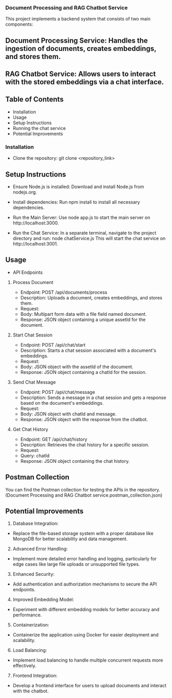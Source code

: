 ### Document Processing and RAG Chatbot Service
This project implements a backend system that consists of two main components:

## Document Processing Service: Handles the ingestion of documents, creates embeddings, and stores them.
## RAG Chatbot Service: Allows users to interact with the stored embeddings via a chat interface.

## Table of Contents
- Installation
- Usage
- Setup Instructions
- Running the chat service
- Potential Improvements

### Installation
- Clone the repository:
  git clone <repository_link>


## Setup Instructions

- Ensure Node.js is installed:
  Download and install Node.js from nodejs.org.

- Install dependencies:
   Run npm install to install all necessary dependencies.

- Run the Main Server:
  Use node app.js to start the main server on http://localhost:3000.

- Run the Chat Service:
  In a separate terminal, navigate to the project directory and run:
  node chatService.js
  This will start the chat service on http://localhost:3001.

## Usage

- API Endpoints
1. Process Document
   - Endpoint: POST /api/documents/process
   - Description: Uploads a document, creates embeddings, and stores them.
   - Request:
   - Body: Multipart form data with a file field named document.
   - Response: JSON object containing a unique assetId for the document.

2. Start Chat Session
   - Endpoint: POST /api/chat/start
   - Description: Starts a chat session associated with a document's embeddings. 
   - Request:
   - Body: JSON object with the assetId of the document.
   - Response: JSON object containing a chatId for the session.

3. Send Chat Message
   - Endpoint: POST /api/chat/message
   - Description: Sends a message in a chat session and gets a response based on the document's embeddings.
   - Request:
   - Body: JSON object with chatId and message.
   - Response: JSON object with the response from the chatbot.

4. Get Chat History
   - Endpoint: GET /api/chat/history
   - Description: Retrieves the chat history for a specific session.
   - Request:
   - Query: chatId
   - Response: JSON object containing the chat history.

## Postman Collection
You can find the Postman collection for testing the APIs in the repository. (Document Processing  and RAG Chatbot service.postman_collection.json)

## Potential Improvements

1. Database Integration:
-  Replace the file-based storage system with a proper database like MongoDB for better scalability and data management.

2. Advanced Error Handling:
-  Implement more detailed error handling and logging, particularly for edge cases like large file uploads or unsupported file types.

3. Enhanced Security:
-  Add authentication and authorization mechanisms to secure the API endpoints.

4. Improved Embedding Model:
-  Experiment with different embedding models for better accuracy and performance.

5. Containerization:
-  Containerize the application using Docker for easier deployment and scalability.

6. Load Balancing:
-  Implement load balancing to handle multiple concurrent requests more effectively.

7. Frontend Integration:
-  Develop a frontend interface for users to upload documents and interact with the chatbot.

